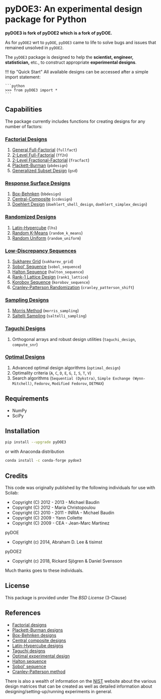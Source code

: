 # pyDOE3: An experimental design package for Python

**pyDOE3 is fork of pyDOE2 which is a fork of pyDOE.**

As for `pyDOE2` wrt to `pyDOE`, `pyDOE3` came to life to solve 
bugs and issues that remained unsolved in `pyDOE2`.

The `pyDOE3` package is designed to help the 
**scientist, engineer, statistician,** etc., to construct appropriate 
**experimental designs**.

!!! tip "Quick Start"
    All available designs can be accessed after a simple import statement:
    
    ```python
    >>> from pyDOE3 import *
    ```

## Capabilities

The package currently includes functions for creating designs for any 
number of factors:

### [Factorial Designs](factorial.md)

1. [General Full-Factorial](factorial.md#general-full-factorial) (`fullfact`)
2. [2-Level Full-Factorial](factorial.md#2-level-full-factorial) (`ff2n`)
3. [2-Level Fractional-Factorial](factorial.md#2-level-fractional-factorial) (`fracfact`)
4. [Plackett-Burman](factorial.md#plackett-burman) (`pbdesign`)
5. [Generalized Subset Design](factorial.md#generalized-subset-design) (`gsd`)

### [Response Surface Designs](rsm.md)

1. [Box-Behnken](rsm.md#box-behnken) (`bbdesign`)
2. [Central-Composite](rsm.md#central-composite) (`ccdesign`)
3. [Doehlert Design](rsm.md#doehlert-design) (`doehlert_shell_design`, `doehlert_simplex_design`)

### [Randomized Designs](randomized.md)

1. [Latin-Hypercube](randomized.md#latin-hypercube) (`lhs`)
2. [Random K-Means](randomized.md#random-k-means) (`random_k_means`)
3. [Random Uniform](randomized.md#random-uniform) (`random_uniform`)

### [Low-Discrepancy Sequences](low_discrepancy_sequences.md)

1. [Sukharev Grid](low_discrepancy_sequences.md#sukharev-grid) (`sukharev_grid`)
2. [Sobol' Sequence](low_discrepancy_sequences.md#sobol-sequence) (`sobol_sequence`)
3. [Halton Sequence](low_discrepancy_sequences.md#halton-sequence) (`halton_sequence`)
4. [Rank-1 Lattice Design](low_discrepancy_sequences.md#rank1-lattice) (`rank1_lattice`)
5. [Korobov Sequence](low_discrepancy_sequences.md#korobov-sequence) (`korobov_sequence`)
6. [Cranley-Patterson Randomization](low_discrepancy_sequences.md#cranley-patterson) (`cranley_patterson_shift`)

### [Sampling Designs](sampling_designs.md)

1. [Morris Method](sampling_designs.md#morris-method) (`morris_sampling`)
2. [Saltelli Sampling](sampling_designs.md#saltelli-sampling) (`saltelli_sampling`)

### [Taguchi Designs](taguchi.md)

1. Orthogonal arrays and robust design utilities (`taguchi_design`, `compute_snr`)

### [Optimal Designs](doe_optimal.md)

1. Advanced optimal design algorithms (`optimal_design`)
2. Optimality criteria (`A`, `C`, `D`, `E`, `G`, `I`, `S`, `T`, `V`)
3. Search algorithms (`Sequential (Dykstra)`, `Simple Exchange (Wynn-Mitchell)`, `Fedorov`, `Modified Fedorov`, `DETMAX`)

## Requirements

- NumPy
- SciPy

## Installation

```bash
pip install --upgrade pyDOE3
```

or with Anaconda distribution

```bash
conda install -c conda-forge pydoe3
```

## Credits

This code was originally published by the following individuals for use with
Scilab:

- Copyright (C) 2012 - 2013 - Michael Baudin
- Copyright (C) 2012 - Maria Christopoulou
- Copyright (C) 2010 - 2011 - INRIA - Michael Baudin
- Copyright (C) 2009 - Yann Collette
- Copyright (C) 2009 - CEA - Jean-Marc Martinez

pyDOE

- Copyright (c) 2014, Abraham D. Lee & tisimst

pyDOE2

- Copyright (c) 2018, Rickard Sjögren & Daniel Svensson

Much thanks goes to these individuals.

## License

This package is provided under The *BSD License* (3-Clause)

## References

- [Factorial designs](http://en.wikipedia.org/wiki/Factorial_experiment)
- [Plackett-Burman designs](http://en.wikipedia.org/wiki/Plackett-Burman_design)
- [Box-Behnken designs](http://en.wikipedia.org/wiki/Box-Behnken_design)
- [Central composite designs](http://en.wikipedia.org/wiki/Central_composite_design)
- [Latin-Hypercube designs](http://en.wikipedia.org/wiki/Latin_hypercube_sampling)
- [Taguchi designs](https://www.itl.nist.gov/div898/handbook/pri/section5/pri56.htm)
- [Optimal experimental design](https://en.wikipedia.org/wiki/Optimal_experimental_design)
- [Halton sequence](https://en.wikipedia.org/wiki/Halton_sequence)
- [Sobol' sequence](https://en.wikipedia.org/wiki/Sobol_sequence)
- [Cranley-Patterson method](https://doi.org/10.1137/0713071)

There is also a wealth of information on the [NIST](http://www.itl.nist.gov/div898/handbook/pri/pri.htm) website about the
various design matrices that can be created as well as detailed information
about designing/setting-up/running experiments in general.